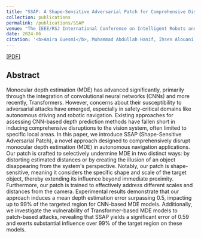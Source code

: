 ```yaml
---
title: "SSAP: A Shape-Sensitive Adversarial Patch for Comprehensive Disruption of Monocular Depth Estimation in Autonomous Navigation Applications"
collection: publications
permalink: /publications/SSAP
venue: "The IEEE/RSJ International Conference on Intelligent Robots and Systems (IROS) 2024, Abu Dhabi, UAE"
date: 2024-06
citation: '<b>Amira Guesmi</b>, Muhammad Abdullah Hanif, Ihsen Alouani, Bassem Ouni, Muhammad Shafique'
---
```

[[PDF]]([(https://arxiv.org/abs/2403.11515)])


## Abstract
Monocular depth estimation (MDE) has advanced significantly, primarily through the integration of convolutional neural networks (CNNs) and more recently, Transformers. However, concerns about their susceptibility to adversarial attacks have emerged, especially in safety-critical domains like autonomous driving and robotic navigation. Existing approaches for assessing CNN-based depth prediction methods have fallen short in inducing comprehensive disruptions to the vision system, often limited to specific local areas. In this paper, we introduce SSAP (Shape-Sensitive Adversarial Patch), a novel approach designed to comprehensively disrupt monocular depth estimation (MDE) in autonomous navigation applications. Our patch is crafted to selectively undermine MDE in two distinct ways: by distorting estimated distances or by creating the illusion of an object disappearing from the system's perspective. Notably, our patch is shape-sensitive, meaning it considers the specific shape and scale of the target object, thereby extending its influence beyond immediate proximity. Furthermore, our patch is trained to effectively address different scales and distances from the camera. Experimental results demonstrate that our approach induces a mean depth estimation error surpassing 0.5, impacting up to 99% of the targeted region for CNN-based MDE models. Additionally, we investigate the vulnerability of Transformer-based MDE models to patch-based attacks, revealing that SSAP yields a significant error of 0.59 and exerts substantial influence over 99% of the target region on these models.
